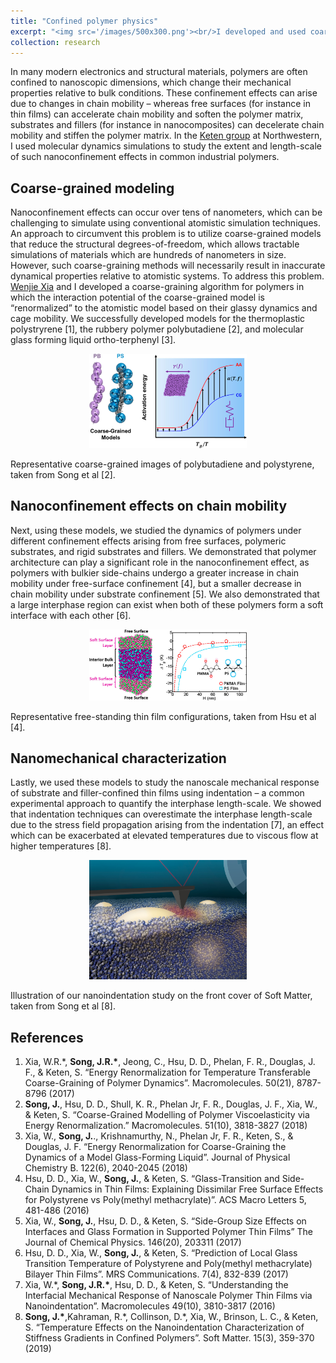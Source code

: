 ```yaml
---
title: "Confined polymer physics"
excerpt: "<img src='/images/500x300.png'><br/>I developed and used coarse-grained models for polymers to study their mechanics under nanoscale confinement."
collection: research
---
```


In many modern electronics and structural materials, polymers are often confined to nanoscopic dimensions, which change their mechanical properties relative to bulk conditions. These confinement effects can arise due to changes in chain mobility – whereas free surfaces (for instance in thin films) can accelerate chain mobility and soften the polymer matrix, substrates and fillers (for instance in nanocomposites) can decelerate chain mobility and stiffen the polymer matrix. In the [Keten group](https://keten-group.northwestern.edu/) at Northwestern, I used molecular dynamics simulations to study the extent and length-scale of such nanoconfinement effects in common industrial polymers.

Coarse-grained modeling
------

Nanoconfinement effects can occur over tens of nanometers, which can be challenging to simulate using conventional atomistic simulation techniques. An approach to circumvent this problem is to utilize coarse-grained models that reduce the structural degrees-of-freedom, which allows tractable simulations of materials which are hundreds of nanometers in size. However, such coarse-graining methods will necessarily result in inaccurate dynamical properties relative to atomistic systems. To address this problem. [Wenjie Xia](https://faculty.sites.iastate.edu/wxia/) and I developed a coarse-graining algorithm for polymers in which the interaction potential of the coarse-grained model is “renormalized” to the atomistic model based on their glassy dynamics and cage mobility. We successfully developed models for the thermoplastic polystryrene [1], the rubbery polymer polybutadiene [2], and molecular glass forming liquid ortho-terphenyl [3]. 
      
  <img src='/images/CG11.jpeg' width="50%" style="display: block; margin: 0 auto;"><br/>Representative coarse-grained images of polybutadiene and polystyrene, taken from Song et al [2].

Nanoconfinement effects on chain mobility
------

Next, using these models, we studied the dynamics of polymers under different confinement effects arising from free surfaces, polymeric substrates, and rigid substrates and fillers. We demonstrated that polymer architecture can play a significant role in the nanoconfinement effect, as polymers with bulkier side-chains undergo a greater increase in chain mobility under free-surface confinement [4], but a smaller decrease in chain mobility under substrate confinement [5]. We also demonstrated that a large interphase region can exist when both of these polymers form a soft interface with each other [6]. 

<img src='/images/CG2.jpeg' width="50%" style="display: block; margin: 0 auto;"><br/>Representative free-standing thin film configurations, taken from Hsu et al [4].

Nanomechanical characterization
------

Lastly, we used these models to study the nanoscale mechanical response of substrate and filler-confined thin films using indentation – a common experimental approach to quantify the interphase length-scale. We showed that indentation techniques can overestimate the interphase length-scale due to the stress field propagation arising from the indentation [7], an effect which can be exacerbated at elevated temperatures due to viscous flow at higher temperatures [8]. 

<img src='/images/CG33.png' width="50%" style="display: block; margin: 0 auto;"><br/>Illustration of our nanoindentation study on the front cover of Soft Matter, taken from Song et al [8].

## References

1. Xia, W.R.&#42;, <b>Song, J.R.&#42;</b>, Jeong, C., Hsu, D. D., Phelan, F. R., Douglas, J. F., & Keten, S. “Energy Renormalization for Temperature Transferable Coarse-Graining of Polymer Dynamics”. Macromolecules. 50(21), 8787-8796 (2017)
2. <b>Song, J.</b>, Hsu, D. D., Shull, K. R., Phelan Jr, F. R., Douglas, J. F., Xia, W., & Keten, S. “Coarse-Grained Modelling of Polymer Viscoelasticity via Energy Renormalization.” Macromolecules. 51(10), 3818-3827 (2018)
3. Xia, W., <b>Song, J.</b>., Krishnamurthy, N., Phelan Jr, F. R., Keten, S., & Douglas, J. F.  “Energy Renormalization for Coarse-Graining the Dynamics of a Model Glass-Forming Liquid”. Journal of Physical Chemistry B. 122(6), 2040-2045 (2018)
4. Hsu, D. D., Xia, W., <b>Song, J.</b>, & Keten, S. “Glass-Transition and Side-Chain Dynamics in Thin Films: Explaining Dissimilar Free Surface Effects for Polystyrene vs Poly(methyl methacrylate)”. ACS Macro Letters 5, 481-486 (2016)
5. Xia, W., <b>Song, J.</b>, Hsu, D. D., & Keten, S. “Side-Group Size Effects on Interfaces and Glass Formation in Supported Polymer Thin Films” The Journal of Chemical Physics. 146(20), 203311 (2017)
6. Hsu, D. D., Xia, W.,  <b>Song, J.</b>, & Keten, S. “Prediction of Local Glass Transition Temperature of Polystyrene and Poly(methyl methacrylate) Bilayer Thin Films”. MRS Communications. 7(4), 832-839 (2017)
7. Xia, W.*, <b>Song, J.R.&#42;</b>, Hsu, D. D., & Keten, S. “Understanding the Interfacial Mechanical Response of Nanoscale Polymer Thin Films via Nanoindentation”. Macromolecules 49(10), 3810-3817 (2016)
8. <b>Song, J.*</b>,Kahraman, R.&#42;, Collinson, D.&#42;, Xia, W., Brinson, L. C., & Keten, S. “Temperature Effects on the Nanoindentation Characterization of Stiffness Gradients in Confined Polymers”. Soft Matter. 15(3), 359-370 (2019)
